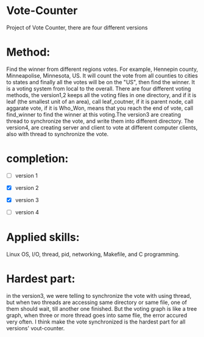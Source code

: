 # Vote-Counter
Project of Vote Counter, there are four different versions

# Method:
Find the winner from different regions votes. For example, Hennepin county, Minneapolise, Minnesota, US. It will count the vote from all counties to cities to states and finally all the votes will be on the "US", then find the winner. It is a voting system from local to the overall.
There are four different voting methods, the version1,2 keeps all the voting files in one directory, and if it is leaf (the smallest unit of an area), call leaf_coutner, if it is parent node, call aggarate vote, if it is Who_Won, means that you reach the end of vote, call find_winner to find the winner at this voting.The version3 are creating thread to synchronize the vote,  and write them into different directory. The version4, are creating server and client to vote at different computer clients, also with thread to synchronize the vote. 

# completion:
-[ ] version 1
-[x] version 2
-[x] version 3
-[ ] version 4


# Applied skills:
Linux OS, I/O, thread, pid, networking, Makefile, and C programming.
# Hardest part:
in the version3, we were telling to synchronize the vote with using thread, but when two threads are accessing same directory or same file, one of them should wait, till another one finished. But the voting graph is like a tree graph, when three or more thread goes into same flie, the error accured very often. I think make the vote synchronized is the hardest part for all versions' vout-counter.
